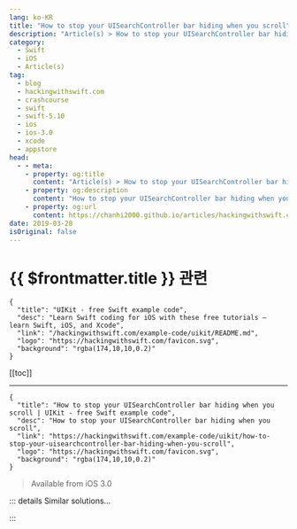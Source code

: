 ```yaml
---
lang: ko-KR
title: "How to stop your UISearchController bar hiding when you scroll"
description: "Article(s) > How to stop your UISearchController bar hiding when you scroll"
category:
  - Swift
  - iOS
  - Article(s)
tag: 
  - blog
  - hackingwithswift.com
  - crashcourse
  - swift
  - swift-5.10
  - ios
  - ios-3.0
  - xcode
  - appstore
head:
  - - meta:
    - property: og:title
      content: "Article(s) > How to stop your UISearchController bar hiding when you scroll"
    - property: og:description
      content: "How to stop your UISearchController bar hiding when you scroll"
    - property: og:url
      content: https://chanhi2000.github.io/articles/hackingwithswift.com/example-code/uikit/how-to-stop-your-uisearchcontroller-bar-hiding-when-you-scroll.html
date: 2019-03-28
isOriginal: false
---
```


# {{ $frontmatter.title }} 관련

```component VPCard
{
  "title": "UIKit - free Swift example code",
  "desc": "Learn Swift coding for iOS with these free tutorials – learn Swift, iOS, and Xcode",
  "link": "/hackingwithswift.com/example-code/uikit/README.md",
  "logo": "https://hackingwithswift.com/favicon.svg",
  "background": "rgba(174,10,10,0.2)"
}
```

[[toc]]

---

```component VPCard
{
  "title": "How to stop your UISearchController bar hiding when you scroll | UIKit - free Swift example code",
  "desc": "How to stop your UISearchController bar hiding when you scroll",
  "link": "https://hackingwithswift.com/example-code/uikit/how-to-stop-your-uisearchcontroller-bar-hiding-when-you-scroll",
  "logo": "https://hackingwithswift.com/favicon.svg",
  "background": "rgba(174,10,10,0.2)"
}
```

> Available from iOS 3.0

<!-- TODO: 작성 -->

<!--
You can embed a search controller right into any view controller that’s inside a `UINavigationController` using code like this:

```swift
navigationItem.searchController = yourSearchController
```

However, when your view controller happens to be a scrolling one – most commonly a table view or a collection view – the search bar will automatically hide itself along with your content. 

If this isn’t what you want - if you want the search bar to be visible regardless of the user’s scroll position - then you need to set your navigation item’s `hidesSearchBarWhenScrolling` property to false, like this:

```swift
navigationItem.hidesSearchBarWhenScrolling = false
```

-->

::: details Similar solutions…

<!--
/example-code/system/how-to-run-code-when-your-app-is-terminated">How to run code when your app is terminated 
/example-code/uikit/how-to-localize-your-ios-app">How to localize your iOS app 
/quick-start/swiftui/swiftui-tips-and-tricks">SwiftUI tips and tricks 
/example-code/uikit/how-to-create-live-playgrounds-in-xcode">How to create live playgrounds in Xcode 
/quick-start/swiftui/how-to-use-instruments-to-profile-your-swiftui-code-and-identify-slow-layouts">How to use Instruments to profile your SwiftUI code and identify slow layouts</a>
-->

:::

